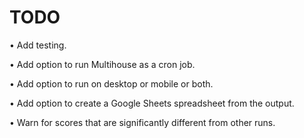 # TODO

• Add testing.

• Add option to run Multihouse as a cron job.

• Add option to run on desktop or mobile or both.

• Add option to create a Google Sheets spreadsheet from the output.

• Warn for scores that are significantly different from other runs.